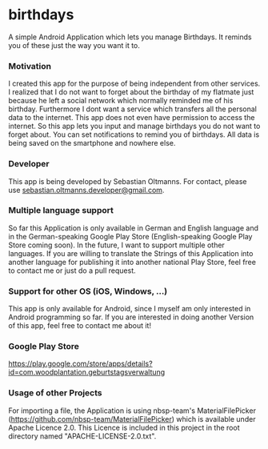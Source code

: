 # birthdays
A simple Android Application which lets you manage Birthdays. It reminds you of these just the way you want it to.
### Motivation
I created this app for the purpose of being independent from other services. I realized that I do not want to forget about the birthday of my flatmate just because he left a social network which normally reminded me of his birthday. Furthermore I dont want a service which transfers all the personal data to the internet. This app does not even have permission to access the internet.
So this app lets you input and manage birthdays you do not want to forget about. You can set notifications to remind you of birthdays. All data is being saved on the smartphone and nowhere else.
### Developer
This app is being developed by Sebastian Oltmanns. For contact, please use sebastian.oltmanns.developer@gmail.com.
### Multiple language support
So far this Application is only available in German and English language and in the German-speaking Google Play Store (English-speaking Google Play Store coming soon). In the future, I want to support multiple other languages.
If you are willing to translate the Strings of this Application into another language for publishing it into another national Play Store, feel free to contact me or just do a pull request.
### Support for other OS (iOS, Windows, ...)
This app is only available for Android, since I myself am only interested in Android programming so far. If you are interested in doing another Version of this app, feel free to contact me about it! 
### Google Play Store
https://play.google.com/store/apps/details?id=com.woodplantation.geburtstagsverwaltung
### Usage of other Projects
For importing a file, the Application is using nbsp-team's MaterialFilePicker (https://github.com/nbsp-team/MaterialFilePicker) which is available under Apache Licence 2.0. This Licence is included in this project in the root directory named "APACHE-LICENSE-2.0.txt".